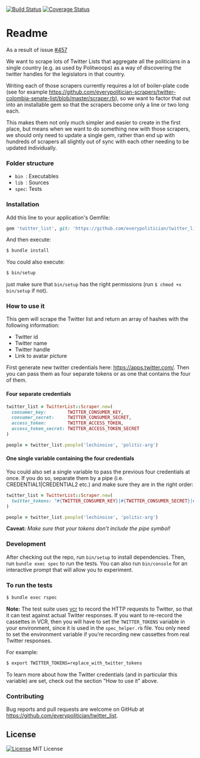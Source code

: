 [![Build Status](https://travis-ci.org/everypolitician/twitter_list.svg?branch=master)](https://travis-ci.org/everypolitician/twitter_list)
[![Coverage Status](https://coveralls.io/repos/github/everypolitician/twitter_list/badge.svg?branch=master)](https://coveralls.io/github/everypolitician/twitter_list?branch=master)

# Readme

As a result of issue [#457](https://github.com/everypolitician/everypolitician/issues/457)

We want to scrape lots of Twitter Lists that aggregate all the politicians in a single country (e.g. as used by Politwoops) as a way of discovering the twitter handles for the legislators in that country.

Writing each of those scrapers currently requires a lot of boiler-plate code (see for example https://github.com/everypolitician-scrapers/twitter-colombia-senate-list/blob/master/scraper.rb), so we want to factor that out into an installable gem so that the scrapers become only a line or two long each.

This makes them not only much simpler and easier to create in the first place, but means when we want to do something new with those scrapers, we should only need to update a single gem, rather than end up with hundreds of scrapers all slightly out of sync with each other needing to be updated individually.


### Folder structure

* `bin `: Executables
* `lib `: Sources
* `spec`: Tests


### Installation

Add this line to your application's Gemfile:

```ruby
gem 'twitter_list', git: 'https://github.com/everypolitician/twitter_list.git'
```

And then execute:

```bash
$ bundle install
```

You could also execute:

```bash
$ bin/setup
```

just make sure that `bin/setup` has the right permissions (run `$ chmod +x bin/setup` if not).

### How to use it

This gem will scrape the Twitter list and return an array of hashes with the following information:
* Twitter id
* Twitter name
* Twitter handle
* Link to avatar picture

First generate new twitter credentials here: https://apps.twitter.com/.
Then you can pass them as four separate tokens or as one that contains the four of them.

#### Four separate credentials

```ruby
twitter_list = TwitterList::Scraper.new(
  consumer_key:        TWITTER_CONSUMER_KEY,
  consumer_secret:     TWITTER_CONSUMER_SECRET,
  access_token:        TWITTER_ACCESS_TOKEN,
  access_token_secret: TWITTER_ACCESS_TOKEN_SECRET
)

people = twitter_list.people('lechinoise', 'politic-arg')
```

#### One single variable containing the four credentials

You could also set a single variable to pass the previous four credentials at once.
If you do so, separate them by a pipe (i.e. CREDENTIAL1|CREDENTIAL2 etc.) and make
sure they are in the right order:

```ruby
twitter_list = TwitterList::Scraper.new(
  twitter_tokens: "#{TWITTER_CONSUMER_KEY}|#{TWITTER_CONSUMER_SECRET}|#{TWITTER_ACCESS_TOKEN}|#{TWITTER_ACCESS_TOKEN_SECRET}"
)

people = twitter_list.people('lechinoise', 'politic-arg')
```

**Caveat:** *Make sure that your tokens don't include the pipe symbol!*


### Development

After checking out the repo, run `bin/setup` to install dependencies. Then, run `bundle exec spec` to run the tests. You can also run `bin/console` for an interactive prompt that will allow you to experiment.

<!-- COMMENTING THIS UNTIL IT IS PUSHED TO RUBY GEMS
To install this gem onto your local machine, run `bundle exec rake install`. To release a new version, update the version number in `version.rb`, and then run `bundle exec rake release`, which will create a git tag for the version, push git commits and tags, and push the `.gem` file to [rubygems.org](https://rubygems.org). -->


### To run the tests

```bash
$ bundle exec rspec
```

**Note:** The test suite uses [vcr](https://github.com/vcr/vcr) to record the HTTP requests to Twitter, so that it can test against actual Twitter responses. If you want to re-record the cassettes in VCR, then you will have to set the `TWITTER_TOKENS` variable in your environment, since it is used in the `spec_helper.rb` file. You only need to set the environment variable if you’re recording new cassettes from real Twitter responses.

For example:

```bash
$ export TWITTER_TOKENS=replace_with_twitter_tokens
```

To learn more about how the Twitter credentials (and in particular this variable) are set, check out the section "How to use it" above.


### Contributing

Bug reports and pull requests are welcome on GitHub at https://github.com/everypolitician/twitter_list.


## License

[![License](https://img.shields.io/badge/mit-license-green.svg?style=flat)](https://opensource.org/licenses/MIT)
MIT License
